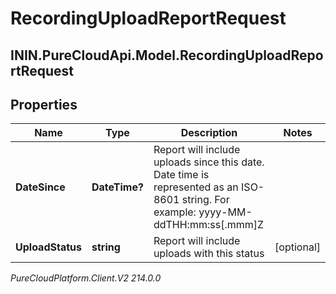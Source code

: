 # RecordingUploadReportRequest

## ININ.PureCloudApi.Model.RecordingUploadReportRequest

## Properties

|Name | Type | Description | Notes|
|------------ | ------------- | ------------- | -------------|
| **DateSince** | **DateTime?** | Report will include uploads since this date. Date time is represented as an ISO-8601 string. For example: yyyy-MM-ddTHH:mm:ss[.mmm]Z | |
| **UploadStatus** | **string** | Report will include uploads with this status | [optional] |



_PureCloudPlatform.Client.V2 214.0.0_

